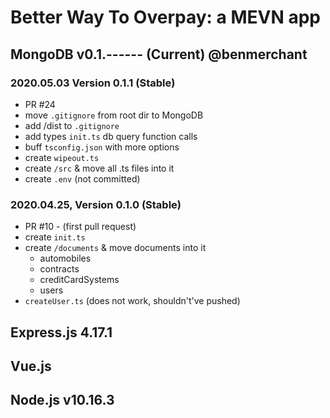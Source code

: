 # Better Way To Overpay: a MEVN app

## MongoDB v0.1.------ (Current) @benmerchant

### 2020.05.03 Version 0.1.1 (Stable)

- PR #24
- move `.gitignore` from root dir to MongoDB
- add /dist to `.gitignore`
- add types `init.ts` db query function calls
- buff `tsconfig.json` with more options
- create `wipeout.ts`
- create `/src` & move all .ts files into it
- create `.env` (not committed)

### 2020.04.25, Version 0.1.0 (Stable)

- PR #10 - (first pull request)
- create `init.ts`
- create `/documents` & move documents into it
  - automobiles
  - contracts
  - creditCardSystems
  - users
- `createUser.ts` (does not work, shouldn't've pushed)

## Express.js 4.17.1

## Vue.js

## Node.js v10.16.3
